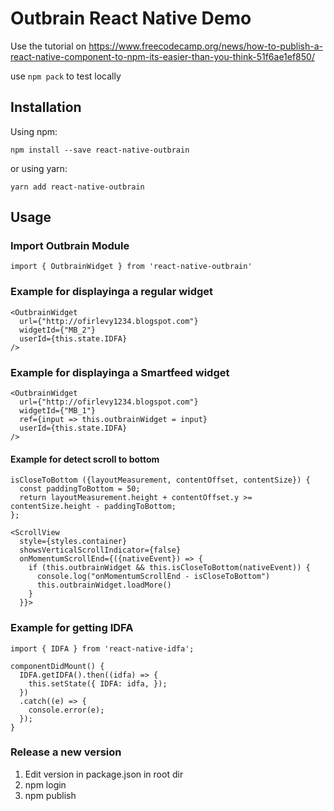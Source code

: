 # Outbrain React Native Demo

Use the tutorial on https://www.freecodecamp.org/news/how-to-publish-a-react-native-component-to-npm-its-easier-than-you-think-51f6ae1ef850/

use `npm pack` to test locally

## Installation

Using npm:

```shell
npm install --save react-native-outbrain
```

or using yarn:

```shell
yarn add react-native-outbrain
```

## Usage

### Import Outbrain Module

```
import { OutbrainWidget } from 'react-native-outbrain'
```

### Example for displayinga a regular widget

```
<OutbrainWidget
  url={"http://ofirlevy1234.blogspot.com"}
  widgetId={"MB_2"}
  userId={this.state.IDFA}
/>
```

### Example for displayinga a Smartfeed widget

```
<OutbrainWidget
  url={"http://ofirlevy1234.blogspot.com"}
  widgetId={"MB_1"}
  ref={input => this.outbrainWidget = input}
  userId={this.state.IDFA}
/>
```

#### Example for detect scroll to bottom

```
isCloseToBottom ({layoutMeasurement, contentOffset, contentSize}) {
  const paddingToBottom = 50;
  return layoutMeasurement.height + contentOffset.y >= contentSize.height - paddingToBottom;
};

<ScrollView
  style={styles.container}
  showsVerticalScrollIndicator={false}
  onMomentumScrollEnd={({nativeEvent}) => {
    if (this.outbrainWidget && this.isCloseToBottom(nativeEvent)) {
      console.log("onMomentumScrollEnd - isCloseToBottom")
      this.outbrainWidget.loadMore()
    }
  }}>
```

### Example for getting IDFA

```
import { IDFA } from 'react-native-idfa';

componentDidMount() {
  IDFA.getIDFA().then((idfa) => {
    this.setState({ IDFA: idfa, });
  })
  .catch((e) => {
    console.error(e);
  });
}
```


### Release a new version

1. Edit version in package.json in root dir
2. npm login
3. npm publish
